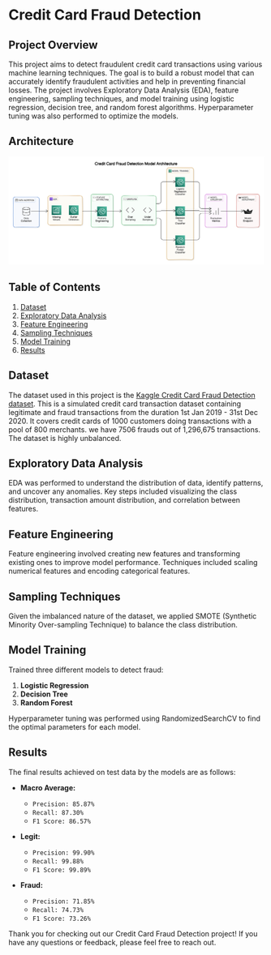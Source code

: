 # Credit Card Fraud Detection

## Project Overview

This project aims to detect fraudulent credit card transactions using various machine learning techniques. The goal is to build a robust model that can accurately identify fraudulent activities and help in preventing financial losses. The project involves Exploratory Data Analysis (EDA), feature engineering, sampling techniques, and model training using logistic regression, decision tree, and random forest algorithms. Hyperparameter tuning was also performed to optimize the models.

## Architecture

![Model Architecture](credit-card-fraud-detection-architecture.png)

## Table of Contents

1. [Dataset](#dataset)
2. [Exploratory Data Analysis](#exploratory-data-analysis)
3. [Feature Engineering](#feature-engineering)
4. [Sampling Techniques](#sampling-techniques)
5. [Model Training](#model-training)
7. [Results](#results)


## Dataset

The dataset used in this project is the [Kaggle Credit Card Fraud Detection dataset](https://www.kaggle.com/datasets/kartik2112/fraud-detection). This is a simulated credit card transaction dataset containing legitimate and fraud transactions from the duration 1st Jan 2019 - 31st Dec 2020. It covers credit cards of 1000 customers doing transactions with a pool of 800 merchants. we have 7506 frauds out of 1,296,675 transactions. The dataset is highly unbalanced.

## Exploratory Data Analysis

EDA was performed to understand the distribution of data, identify patterns, and uncover any anomalies. Key steps included visualizing the class distribution, transaction amount distribution, and correlation between features.

## Feature Engineering

Feature engineering involved creating new features and transforming existing ones to improve model performance. Techniques included scaling numerical features and encoding categorical features.

## Sampling Techniques

Given the imbalanced nature of the dataset, we applied SMOTE (Synthetic Minority Over-sampling Technique) to balance the class distribution.

## Model Training

Trained three different models to detect fraud:

1. **Logistic Regression**
2. **Decision Tree**
3. **Random Forest**

Hyperparameter tuning was performed using RandomizedSearchCV to find the optimal parameters for each model.

## Results

The final results achieved on test data by the models are as follows:

- **Macro Average:**
  - `Precision: 85.87%`
  - `Recall: 87.30%`
  - `F1 Score: 86.57%`

- **Legit:**
  - `Precision: 99.90%`
  - `Recall: 99.88%`
  - `F1 Score: 99.89%`

- **Fraud:**
  - `Precision: 71.85%`
  - `Recall: 74.73%`
  - `F1 Score: 73.26%`


Thank you for checking out our Credit Card Fraud Detection project! If you have any questions or feedback, please feel free to reach out.